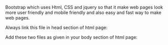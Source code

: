 Bootstrap which uses Html, CSS and jquery so that it make web pages look more user friendly and mobile friendly and also easy and fast way to make web pages.

Always link this file in head section of html page: <link rel="stylesheet" href="https://maxcdn.bootstrapcdn.com/bootstrap/3.3.7/css/bootstrap.min.css">


Add these two files as given in your body section of html page:
<script src="https://ajax.googleapis.com/ajax/libs/jquery/3.2.1/jquery.min.js"></script>
  
<script src="https://maxcdn.bootstrapcdn.com/bootstrap/3.3.7/js/bootstrap.min.js"></script>

